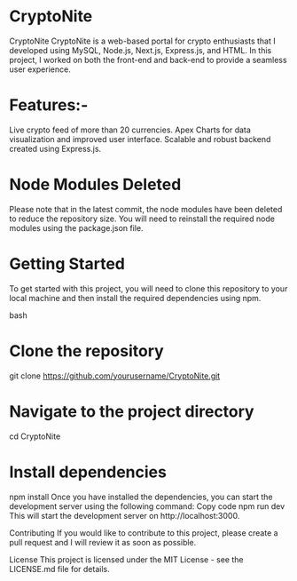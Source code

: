 # CryptoNite
CryptoNite
CryptoNite is a web-based portal for crypto enthusiasts that I developed using MySQL, Node.js, Next.js, Express.js, and HTML. In this project, I worked on both the front-end and back-end to provide a seamless user experience.

# Features:-
Live crypto feed of more than 20 currencies.
Apex Charts for data visualization and improved user interface.
Scalable and robust backend created using Express.js.

# Node Modules Deleted
Please note that in the latest commit, the node modules have been deleted to reduce the repository size.
You will need to reinstall the required node modules using the package.json file.

# Getting Started
To get started with this project, you will need to clone this repository to your local machine and then install the required dependencies using npm.

bash
# Clone the repository
git clone https://github.com/yourusername/CryptoNite.git

# Navigate to the project directory
cd CryptoNite

# Install dependencies
npm install
Once you have installed the dependencies, you can start the development server using the following command:
Copy code
npm run dev
This will start the development server on http://localhost:3000.

Contributing
If you would like to contribute to this project, please create a pull request and I will review it as soon as possible.

License
This project is licensed under the MIT License - see the LICENSE.md file for details.
